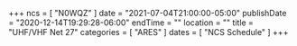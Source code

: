 +++
ncs = [ "N0WQZ" ]
date = "2021-07-04T21:00:00-05:00"
publishDate = "2020-12-14T19:29:28-06:00"
endTime = ""
location = ""
title = "UHF/VHF Net 27"
categories = [ "ARES" ]
dates = [ "NCS Schedule" ]
+++
